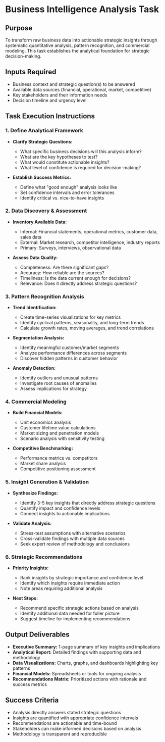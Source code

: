 # Business Intelligence Analysis Task

## Purpose

To transform raw business data into actionable strategic insights through systematic quantitative analysis, pattern recognition, and commercial modeling. This task establishes the analytical foundation for strategic decision-making.

## Inputs Required

- Business context and strategic question(s) to be answered
- Available data sources (financial, operational, market, competitive)
- Key stakeholders and their information needs
- Decision timeline and urgency level

## Task Execution Instructions

### 1. Define Analytical Framework

- **Clarify Strategic Questions:**
  - What specific business decisions will this analysis inform?
  - What are the key hypotheses to test?
  - What would constitute actionable insights?
  - What level of confidence is required for decision-making?

- **Establish Success Metrics:**
  - Define what "good enough" analysis looks like
  - Set confidence intervals and error tolerances
  - Identify critical vs. nice-to-have insights

### 2. Data Discovery & Assessment

- **Inventory Available Data:**
  - Internal: Financial statements, operational metrics, customer data, sales data
  - External: Market research, competitor intelligence, industry reports
  - Primary: Surveys, interviews, observational data
  
- **Assess Data Quality:**
  - Completeness: Are there significant gaps?
  - Accuracy: How reliable are the sources?
  - Timeliness: Is the data current enough for decisions?
  - Relevance: Does it directly address strategic questions?

### 3. Pattern Recognition Analysis

- **Trend Identification:**
  - Create time-series visualizations for key metrics
  - Identify cyclical patterns, seasonality, and long-term trends
  - Calculate growth rates, moving averages, and trend correlations
  
- **Segmentation Analysis:**
  - Identify meaningful customer/market segments
  - Analyze performance differences across segments
  - Discover hidden patterns in customer behavior
  
- **Anomaly Detection:**
  - Identify outliers and unusual patterns
  - Investigate root causes of anomalies
  - Assess implications for strategy

### 4. Commercial Modeling

- **Build Financial Models:**
  - Unit economics analysis
  - Customer lifetime value calculations
  - Market sizing and penetration models
  - Scenario analysis with sensitivity testing
  
- **Competitive Benchmarking:**
  - Performance metrics vs. competitors
  - Market share analysis
  - Competitive positioning assessment

### 5. Insight Generation & Validation

- **Synthesize Findings:**
  - Identify 3-5 key insights that directly address strategic questions
  - Quantify impact and confidence levels
  - Connect insights to actionable implications
  
- **Validate Analysis:**
  - Stress-test assumptions with alternative scenarios
  - Cross-validate findings with multiple data sources
  - Seek expert review of methodology and conclusions

### 6. Strategic Recommendations

- **Priority Insights:**
  - Rank insights by strategic importance and confidence level
  - Identify which insights require immediate action
  - Note areas requiring additional analysis
  
- **Next Steps:**
  - Recommend specific strategic actions based on analysis
  - Identify additional data needed for fuller picture
  - Suggest timeline for implementing recommendations

## Output Deliverables

- **Executive Summary:** 1-page summary of key insights and implications
- **Analytical Report:** Detailed findings with supporting data and methodology
- **Data Visualizations:** Charts, graphs, and dashboards highlighting key patterns
- **Financial Models:** Spreadsheets or tools for ongoing analysis
- **Recommendations Matrix:** Prioritized actions with rationale and success metrics

## Success Criteria

- Analysis directly answers stated strategic questions
- Insights are quantified with appropriate confidence intervals
- Recommendations are actionable and time-bound
- Stakeholders can make informed decisions based on analysis
- Methodology is transparent and reproducible
